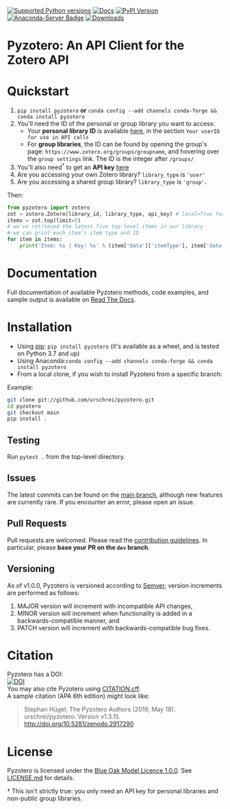 [![Supported Python versions](https://img.shields.io/pypi/pyversions/Pyzotero.svg?style=flat)](https://pypi.python.org/pypi/Pyzotero/) [![Docs](https://readthedocs.org/projects/pyzotero/badge/?version=latest)](http://pyzotero.readthedocs.org/en/latest/?badge=latest) [![PyPI Version](https://img.shields.io/pypi/v/Pyzotero.svg)](https://pypi.python.org/pypi/Pyzotero) [![Anaconda-Server Badge](https://anaconda.org/conda-forge/pyzotero/badges/version.svg)](https://anaconda.org/conda-forge/pyzotero) [![Downloads](https://pepy.tech/badge/pyzotero)](https://pepy.tech/project/pyzotero)  

# Pyzotero: An API Client for the Zotero API

# Quickstart

1. `pip install pyzotero` **or** `conda config --add channels conda-forge && conda install pyzotero`
2. You'll need the ID of the personal or group library you want to access:
    - Your **personal library ID** is available [here](https://www.zotero.org/settings/keys), in the section `Your userID for use in API calls`
    - For **group libraries**, the ID can be found by opening the group's page: `https://www.zotero.org/groups/groupname`, and hovering over the `group settings` link. The ID is the integer after `/groups/`
3. You'll also need<sup>†</sup> to get an **API key** [here][2]
4. Are you accessing your own Zotero library? `library_type` is `'user'`
5. Are you accessing a shared group library? `library_type` is `'group'`.  

Then:

``` python
from pyzotero import zotero
zot = zotero.Zotero(library_id, library_type, api_key) # local=True for read access to local Zotero
items = zot.top(limit=5)
# we've retrieved the latest five top-level items in our library
# we can print each item's item type and ID
for item in items:
    print('Item: %s | Key: %s' % (item['data']['itemType'], item['data']['key']))
```

# Documentation

Full documentation of available Pyzotero methods, code examples, and sample output is available on [Read The Docs][3].

# Installation

* Using [pip][10]: `pip install pyzotero` (it's available as a wheel, and is tested on Python 3.7 and up)
* Using Anaconda:`conda config --add channels conda-forge && conda install pyzotero`
* From a local clone, if you wish to install Pyzotero from a specific branch: 

Example:

``` bash
git clone git://github.com/urschrei/pyzotero.git
cd pyzotero
git checkout main
pip install .
```

## Testing

Run `pytest .` from the top-level directory.

## Issues

The latest commits can be found on the [main branch][9], although new features are currently rare. If you encounter an error, please open an issue.

## Pull Requests

Pull requests are welcomed. Please read the [contribution guidelines](CONTRIBUTING.md). In particular, please **base your PR on the `dev` branch**.

## Versioning

As of v1.0.0, Pyzotero is versioned according to [Semver](http://semver.org); version increments are performed as follows:  



1. MAJOR version will increment with incompatible API changes,
2. MINOR version will increment when functionality is added in a backwards-compatible manner, and
3. PATCH version will increment with backwards-compatible bug fixes.

# Citation

Pyzotero has a DOI:  
[![DOI](https://zenodo.org/badge/1423403.svg)](https://zenodo.org/badge/latestdoi/1423403)  
You may also cite Pyzotero using [CITATION.cff](CITATION.cff).  
A sample citation (APA 6th edition) might look like:  
> Stephan Hügel, The Pyzotero Authors (2019, May 18). urschrei/pyzotero: Version v1.3.15. http://doi.org/10.5281/zenodo.2917290

# License

Pyzotero is licensed under the [Blue Oak Model Licence 1.0.0][8]. See [LICENSE.md](LICENSE.md) for details.  

[1]: https://www.zotero.org/support/dev/web_api/v3/start
[2]: https://www.zotero.org/settings/keys/new
[3]: http://pyzotero.readthedocs.org/en/latest/
[7]: https://nose2.readthedocs.io/en/latest/
[8]: https://opensource.org/license/blue-oak-model-license
[9]: https://github.com/urschrei/pyzotero/tree/main
[10]: http://www.pip-installer.org/en/latest/index.html
† This isn't strictly true: you only need an API key for personal libraries and non-public group libraries.

